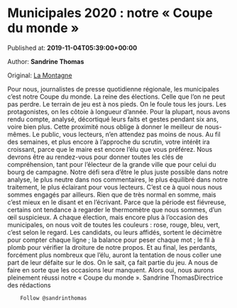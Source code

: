 
# Municipales 2020 : notre « Coupe du monde »

Published at: **2019-11-04T05:39:00+00:00**

Author: **Sandrine Thomas**

Original: [La Montagne](https://www.lamontagne.fr/paris-75000/actualites/municipales-2020-notre-coupe-du-monde_13675371/)

Pour nous, journalistes de presse quotidienne régionale, les municipales c’est notre Coupe du monde. La reine des élections. Celle que l’on ne peut pas perdre. Le terrain de jeu est à nos pieds. On le foule tous les jours.
Les protagonistes, on les côtoie à longueur d’année. Pour la plupart, nous avons rendu compte, analysé, décortiqué leurs faits et gestes pendant six ans, voire bien plus. Cette proximité nous oblige à donner le meilleur de nous-mêmes. Le public, vous lecteurs, n’en attendez pas moins de nous. Au fil des semaines, et plus encore à l’approche du scrutin, votre intérêt ira croissant, parce que le maire est encore l’élu que vous préférez.
Nous devrons être au rendez-vous pour donner toutes les clés de compréhension, tant pour l’électeur de la grande ville que pour celui du bourg de campagne. Notre défi sera d’être le plus juste possible dans notre analyse, le plus neutre dans nos commentaires, le plus équilibré dans notre traitement, le plus éclairant pour vous lecteurs. C’est ce à quoi nous nous sommes engagés par ailleurs. Rien que de très normal en somme, mais c’est mieux en le disant et en l’écrivant.
Parce que la période est fiévreuse, certains ont tendance à regarder le thermomètre que nous sommes, d’un œil suspicieux. A chaque élection, mais encore plus à l’occasion des municipales, on nous voit de toutes les couleurs : rose, rouge, bleu, vert, c’est selon le regard.
Les candidats, ou leurs affidés, sortent le décimètre pour compter chaque ligne ; la balance pour peser chaque mot ; le fil à plomb pour vérifier la droiture de notre propos. Et au final, les perdants, forcément plus nombreux que l’élu, auront la tentation de nous coller une part de leur défaite sur le dos. On le sait, ça fait partie du jeu. A nous de faire en sorte que les occasions leur manquent. Alors oui, nous aurons pleinement réussi notre « Coupe du monde ».
Sandrine ThomasDirectrice des rédactions 

        Follow @sandrinthomas
      
